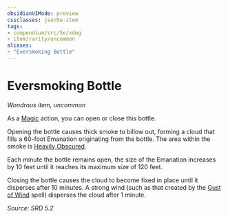 ```yaml
---
obsidianUIMode: preview
cssclasses: json5e-item
tags:
- compendium/src/5e/xdmg
- item/rarity/uncommon
aliases: 
- "Eversmoking Bottle"
---
```

# Eversmoking Bottle
*Wondrous item, uncommon*  


As a [Magic](actions.md#Magic) action, you can open or close this bottle.

Opening the bottle causes thick smoke to billow out, forming a cloud that fills a 60-foot <span title="Player's Handbook (2024)">Emanation</span> originating from the bottle. The area within the smoke is [Heavily Obscured](heavily-obscured-xphb.md).

Each minute the bottle remains open, the size of the <span title="Player's Handbook (2024)">Emanation</span> increases by 10 feet until it reaches its maximum size of 120 feet.

Closing the bottle causes the cloud to become fixed in place until it disperses after 10 minutes. A strong wind (such as that created by the [Gust of Wind](gust-of-wind-xphb.md) spell) disperses the cloud after 1 minute.

*Source: SRD 5.2*